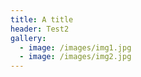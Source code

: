 ```yaml
---
title: A title
header: Test2
gallery:
  - image: /images/img1.jpg
  - image: /images/img2.jpg
---
```

